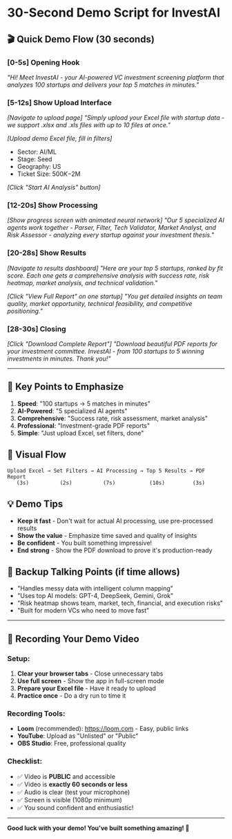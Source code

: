 # 30-Second Demo Script for InvestAI

## 🎬 Quick Demo Flow (30 seconds)

### **[0-5s] Opening Hook**
*"Hi! Meet InvestAI - your AI-powered VC investment screening platform that analyzes 100 startups and delivers your top 5 matches in minutes."*

### **[5-12s] Show Upload Interface**
*[Navigate to upload page]*
*"Simply upload your Excel file with startup data - we support .xlsx and .xls files with up to 10 files at once."*

*[Upload demo Excel file, fill in filters]*
- Sector: AI/ML
- Stage: Seed
- Geography: US
- Ticket Size: $500K-$2M

*[Click "Start AI Analysis" button]*

### **[12-20s] Show Processing**
*[Show progress screen with animated neural network]*
*"Our 5 specialized AI agents work together - Parser, Filter, Tech Validator, Market Analyst, and Risk Assessor - analyzing every startup against your investment thesis."*

### **[20-28s] Show Results**
*[Navigate to results dashboard]*
*"Here are your top 5 startups, ranked by fit score. Each one gets a comprehensive analysis with success rate, risk heatmap, market analysis, and technical validation."*

*[Click "View Full Report" on one startup]*
*"You get detailed insights on team quality, market opportunity, technical feasibility, and competitive positioning."*

### **[28-30s] Closing**
*[Click "Download Complete Report"]*
*"Download beautiful PDF reports for your investment committee. InvestAI - from 100 startups to 5 winning investments in minutes. Thank you!"*

---

## 📝 Key Points to Emphasize

1. **Speed**: "100 startups → 5 matches in minutes"
2. **AI-Powered**: "5 specialized AI agents"
3. **Comprehensive**: "Success rate, risk assessment, market analysis"
4. **Professional**: "Investment-grade PDF reports"
5. **Simple**: "Just upload Excel, set filters, done"

## 🎯 Visual Flow

```
Upload Excel → Set Filters → AI Processing → Top 5 Results → PDF Report
   (3s)          (2s)          (7s)           (10s)         (3s)
```

## 💡 Demo Tips

- **Keep it fast** - Don't wait for actual AI processing, use pre-processed results
- **Show the value** - Emphasize time saved and quality of insights
- **Be confident** - You built something impressive!
- **End strong** - Show the PDF download to prove it's production-ready

## 🚀 Backup Talking Points (if time allows)

- "Handles messy data with intelligent column mapping"
- "Uses top AI models: GPT-4, DeepSeek, Gemini, Grok"
- "Risk heatmap shows team, market, tech, financial, and execution risks"
- "Built for modern VCs who need to move fast"

---

## 🎥 Recording Your Demo Video

### Setup:
1. **Clear your browser tabs** - Close unnecessary tabs
2. **Use full screen** - Show the app in full-screen mode
3. **Prepare your Excel file** - Have it ready to upload
4. **Practice once** - Do a dry run to time it

### Recording Tools:
- **Loom** (recommended): https://loom.com - Easy, public links
- **YouTube**: Upload as "Unlisted" or "Public"
- **OBS Studio**: Free, professional quality

### Checklist:
- ✅ Video is **PUBLIC** and accessible
- ✅ Video is **exactly 60 seconds or less**
- ✅ Audio is clear (test your microphone)
- ✅ Screen is visible (1080p minimum)
- ✅ You sound confident and enthusiastic!

---

**Good luck with your demo! You've built something amazing! 🎉**
